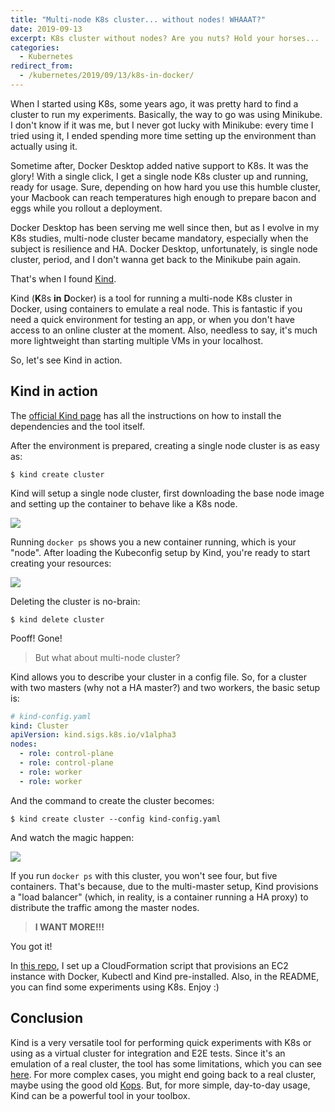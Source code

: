 ```yaml
---
title: "Multi-node K8s cluster... without nodes! WHAAAT?"
date: 2019-09-13
excerpt: K8s cluster without nodes? Are you nuts? Hold your horses...
categories:
  - Kubernetes
redirect_from:
  - /kubernetes/2019/09/13/k8s-in-docker/
---
```


When I started using K8s, some years ago, it was pretty hard to find a cluster to run my experiments. Basically, the way to go was using Minikube. I don't know if it was me, but I never got lucky with Minikube: every time I tried using it, I ended spending more time setting up the environment than actually using it.

Sometime after, Docker Desktop added native support to K8s. It was the glory! With a single click, I get a single node K8s cluster up and running, ready for usage. Sure, depending on how hard you use this humble cluster, your Macbook can reach temperatures high enough to prepare bacon and eggs while you rollout a deployment.

Docker Desktop has been serving me well since then, but as I evolve in my K8s studies, multi-node cluster became mandatory, especially when the subject is resilience and HA. Docker Desktop, unfortunately, is single node cluster, period, and I don't wanna get back to the Minikube pain again.

That's when I found [Kind][kind].

Kind (**K**8s **in** **D**ocker) is a tool for running a multi-node K8s cluster in Docker, using containers to emulate a real node.
This is fantastic if you need a quick environment for testing an app, or when you don't have access to an online cluster at the moment. Also, needless to say, it's much more lightweight than starting multiple VMs in your localhost.

So, let's see Kind in action.

## Kind in action

The [official Kind page][kind-installation] has all the instructions on how to install the dependencies and the tool itself.

After the environment is prepared, creating a single node cluster is as easy as:

```
$ kind create cluster
```

Kind will setup a single node cluster, first downloading the base node image and setting up the container to behave like a K8s node.

![][single-node]

Running `docker ps` shows you a new container running, which is your "node". After loading the Kubeconfig setup by Kind, you're ready to start creating your resources:

![][single-node-run]

Deleting the cluster is no-brain:

```
$ kind delete cluster
```

Pooff! Gone!

> But what about multi-node cluster?

Kind allows you to describe your cluster in a config file. So, for a cluster with two masters (why not a HA master?) and two workers, the basic setup is:

```yaml
# kind-config.yaml
kind: Cluster
apiVersion: kind.sigs.k8s.io/v1alpha3
nodes:
  - role: control-plane
  - role: control-plane
  - role: worker
  - role: worker
```

And the command to create the cluster becomes:

```
$ kind create cluster --config kind-config.yaml
```

And watch the magic happen:

![][ha-cluster]

If you run `docker ps` with this cluster, you won't see four, but five containers. That's because, due to the multi-master setup, Kind provisions a "load balancer" (which, in reality, is a container running a HA proxy) to distribute the traffic among the master nodes.

> **I WANT MORE!!!**

You got it!

In [this repo][lab-repo], I set up a CloudFormation script that provisions an EC2 instance with Docker, Kubectl and Kind pre-installed. Also, in the README, you can find some experiments using K8s. Enjoy :)

## Conclusion

Kind is a very versatile tool for performing quick experiments with K8s or using as a virtual cluster for integration and E2E tests. Since it's an emulation of a real cluster, the tool has some limitations, which you can see [here][kind-limitations]. For more complex cases, you might end going back to a real cluster, maybe using the good old [Kops][kops]. But, for more simple, day-to-day usage, Kind can be a powerful tool in your toolbox.

[kind]:              https://kind.sigs.k8s.io
[kind-installation]: https://kind.sigs.k8s.io/docs/user/quick-start/
[kind-limitations]:  https://kind.sigs.k8s.io/docs/user/known-issues/
[kops]:              https://github.com/kubernetes/kops
[lab-repo]:          https://github.com/mauricioklein/kind-experiment

[single-node]:     {{site.url}}/assets/images/posts_images/kind/single-node.png
[single-node-run]: {{site.url}}/assets/images/posts_images/kind/single-node-run.png
[ha-cluster]:      {{site.url}}/assets/images/posts_images/kind/ha-cluster.png
